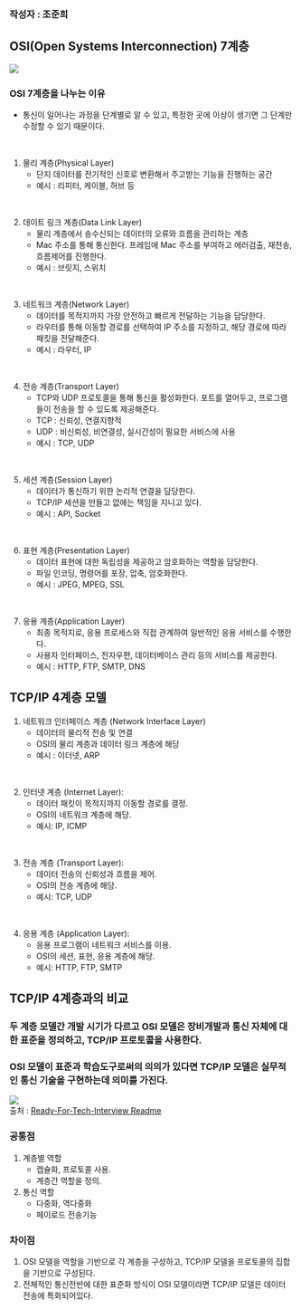 ### 작성자 : 조준희

## OSI(Open Systems Interconnection) 7계층

<img src = "https://github.com/EN-CS-STUDY/CS_STUDY/assets/48996701/74588915-18aa-4865-8b89-e62395bdc058"/>

### OSI 7계층을 나누는 이유
- 통신이 일어나는 과정을 단계별로 알 수 있고, 특정한 곳에 이상이 생기면 그 단계만 수정할 수 있기 때문이다.

<br/>

1. 물리 계층(Physical Layer)
   - 단지 데이터를 전기적인 신호로 변환해서 주고받는 기능을 진행하는 공간
   - 예시 : 리피터, 케이블, 허브 등

<br/>

2. 데이트 링크 계층(Data Link Layer)
   - 물리 계층에서 송수신되는 데이터의 오류와 흐름을 관리하는 계층
   - Mac 주소를 통해 통신한다. 프레임에 Mac 주소를 부여하고 에러검출, 재전송, 흐름제어를 진행한다.
   - 예시 : 브릿지, 스위치
<br/>

3. 네트워크 계층(Network Layer)
   - 데이터를 목적지까지 가장 안전하고 빠르게 전달하는 기능을 담당한다.
   - 라우터를 통해 이동할 경로를 선택하여 IP 주소를 지정하고, 해당 경로에 따라 패킷을 전달해준다.
   - 예시 : 라우터, IP

<br/>

4. 전송 계층(Transport Layer)
   - TCP와 UDP 프로토콜을 통해 통신을 활성화한다. 포트를 열어두고, 프로그램들이 전송을 할 수 있도록 제공해준다.
   - TCP : 신뢰성, 연결지향적 
   - UDP : 비신뢰성, 비연결성, 실시간성이 필요한 서비스에 사용
   - 예시 : TCP, UDP

<br/>

5. 세션 계층(Session Layer)
   - 데이터가 통신하기 위한 논리적 연결을 담당한다. 
   - TCP/IP 세션을 만들고 없애는 책임을 지니고 있다.
   - 예시 : API, Socket

<br/>

6. 표현 계층(Presentation Layer)
    - 데이터 표현에 대한 독립성을 제공하고 암호화하는 역할을 담당한다.
    - 파일 인코딩, 명령어를 포장, 압축, 암호화한다.
    - 예시 : JPEG, MPEG, SSL

<br/>

7. 응용 계층(Application Layer)
   - 최종 목적지로, 응용 프로세스와 직접 관계하여 일반적인 응용 서비스를 수행한다.
   - 사용자 인터페이스, 전자우편, 데이터베이스 관리 등의 서비스를 제공한다.
   - 예시 : HTTP, FTP, SMTP, DNS


## TCP/IP 4계층 모델

1. 네트워크 인터페이스 계층 (Network Interface Layer)
   - 데이터의 물리적 전송 및 연결 
   - OSI의 물리 계층과 데이터 링크 계층에 해당
   - 예시 : 이더넷, ARP

<br/>

2. 인터넷 계층 (Internet Layer):
   - 데이터 패킷이 목적지까지 이동할 경로를 결정.
   - OSI의 네트워크 계층에 해당.
   - 예시: IP, ICMP

<br/>

3. 전송 계층 (Transport Layer):
    - 데이터 전송의 신뢰성과 흐름을 제어.
    - OSI의 전송 계층에 해당.
    - 예시: TCP, UDP

<br/>

4. 응용 계층 (Application Layer):
   - 응용 프로그램이 네트워크 서비스를 이용.
   - OSI의 세션, 표현, 응용 계층에 해당.
   - 예시: HTTP, FTP, SMTP

## TCP/IP 4계층과의 비교

### 두 계층 모델간 개발 시기가 다르고 OSI 모델은 장비개발과 통신 자체에 대한 표준을 정의하고, TCP/IP 프로토콜을 사용한다. 
### OSI  모델이 표준과 학습도구로써의 의의가 있다면 TCP/IP 모델은 실무적인 통신 기술을 구현하는데 의미를 가진다.

<img src="https://github.com/devSquad-study/2023-CS-Study/raw/main/Network/img/network_osi_7_layer_02.png"/>
<br/>
출처 : <a href = "https://github.com/devSquad-study/2023-CS-Study/blob/main/Network/network_osi_7_layer.md">Ready-For-Tech-Interview Readme</a>

### 공통점 
1. 계층별 역할
   - 캡슐화, 프로토콜 사용.
   - 계층간 역할을 정의.
2. 통신 역할
   - 다중화, 역다중화
   - 페이로드 전송기능

### 차이점
1. OSI 모델을 역할을 기반으로 각 계층을 구성하고, TCP/IP 모델을 프로토콜의 집합을 기반으로 구성된다.
2. 전체적인 통신전반에 대한 표준화 방식이 OSI 모델이라면 TCP/IP 모델은 데이터 전송에 특화되어있다.